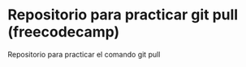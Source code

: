 # Repositorio para practicar git pull (freecodecamp)
Repositorio para practicar el comando git pull
